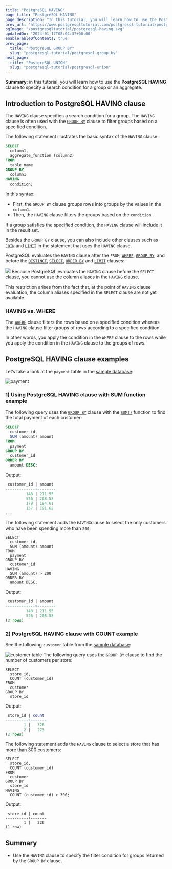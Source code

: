 ```yaml
---
title: "PostgreSQL HAVING"
page_title: "PostgreSQL HAVING"
page_description: "In this tutorial, you will learn how to use the PostgreSQL HAVING clause to filter groups of rows based on a specified condition."
prev_url: "https://www.postgresqltutorial.com/postgresql-tutorial/postgresql-having/"
ogImage: "/postgresqltutorial/postgresql-having.svg"
updatedOn: "2024-01-17T08:04:37+00:00"
enableTableOfContents: true
prev_page: 
  title: "PostgreSQL GROUP BY"
  slug: "postgresql-tutorial/postgresql-group-by"
next_page: 
  title: "PostgreSQL UNION"
  slug: "postgresql-tutorial/postgresql-union"
---
```





**Summary**: in this tutorial, you will learn how to use the **PostgreSQL HAVING** clause to specify a search condition for a group or an aggregate.


## Introduction to PostgreSQL HAVING clause

The `HAVING` clause specifies a search condition for a group. The `HAVING` clause is often used with the [`GROUP BY`](postgresql-group-by) clause to filter groups based on a specified condition.

The following statement illustrates the basic syntax of the `HAVING` clause:


```sql
SELECT 
  column1, 
  aggregate_function (column2) 
FROM 
  table_name 
GROUP BY 
  column1 
HAVING 
  condition;
```
In this syntax:

* First, the `GROUP BY` clause groups rows into groups by the values in the `column1`.
* Then, the `HAVING` clause filters the groups based on the `condition`.

If a group satisfies the specified condition, the `HAVING` clause will include it in the result set.

Besides the `GROUP BY` clause, you can also include other clauses such as [`JOIN`](postgresql-joins) and [`LIMIT`](postgresql-limit) in the statement that uses the `HAVING` clause.

PostgreSQL evaluates the `HAVING` clause after the `FROM`, [`WHERE`](postgresql-where), [`GROUP BY`](postgresql-group-by), and before the [`DISTINCT`](postgresql-select-distinct), [`SELECT`](postgresql-select), [`ORDER BY`](postgresql-order-by) and [`LIMIT`](postgresql-limit) clauses:


![](/postgresqltutorial/postgresql-having.svg)
Because PostgreSQL evaluates the `HAVING` clause before the `SELECT` clause, you cannot use the column aliases in the `HAVING` clause.

This restriction arises from the fact that, at the point of `HAVING` clause evaluation, the column aliases specified in the `SELECT` clause are not yet available.


### HAVING vs. WHERE

The [`WHERE`](postgresql-where) clause filters the rows based on a specified condition whereas the `HAVING` clause filter groups of rows according to a specified condition.

In other words, you apply the condition in the `WHERE` clause to the rows while you apply the condition in the `HAVING` clause to the groups of rows.


## PostgreSQL HAVING clause examples

Let’s take a look at the `payment` table in the [sample database](../postgresql-getting-started/postgresql-sample-database "PostgreSQL Sample Database"):


![payment](/postgresqltutorial/payment.png)

### 1\) Using PostgreSQL HAVING clause with SUM function example

The following query uses the [`GROUP BY`](postgresql-group-by) clause with the [`SUM()`](../postgresql-aggregate-functions/postgresql-sum-function) function to find the total payment of each customer:


```sql
SELECT 
  customer_id, 
  SUM (amount) amount 
FROM 
  payment 
GROUP BY 
  customer_id 
ORDER BY 
  amount DESC;
```
Output:


```sql
 customer_id | amount
-------------+--------
         148 | 211.55
         526 | 208.58
         178 | 194.61
         137 | 191.62
...
```
The following statement adds the `HAVING`clause to select the only customers who have been spending more than `200`:


```
SELECT 
  customer_id, 
  SUM (amount) amount 
FROM 
  payment 
GROUP BY 
  customer_id 
HAVING 
  SUM (amount) > 200 
ORDER BY 
  amount DESC;
```
Output:


```sql
 customer_id | amount
-------------+--------
         148 | 211.55
         526 | 208.58
(2 rows)
```

### 2\) PostgreSQL HAVING clause with COUNT example

See the following `customer` table from the [sample database](../postgresql-getting-started/postgresql-sample-database):


![customer table](/postgresqltutorial/customer-table.png)
The following query uses the `GROUP BY` clause to find the number of customers per store:


```
SELECT 
  store_id, 
  COUNT (customer_id) 
FROM 
  customer 
GROUP BY 
  store_id
```
Output:


```sql
 store_id | count
----------+-------
        1 |   326
        2 |   273
(2 rows)
```
The following statement adds the `HAVING` clause to select a store that has more than 300 customers:


```
SELECT 
  store_id, 
  COUNT (customer_id) 
FROM 
  customer 
GROUP BY 
  store_id 
HAVING 
  COUNT (customer_id) > 300;
```
Output:


```
 store_id | count
----------+-------
        1 |   326
(1 row)
```

## Summary

* Use the `HAVING` clause to specify the filter condition for groups returned by the `GROUP BY` clause.


